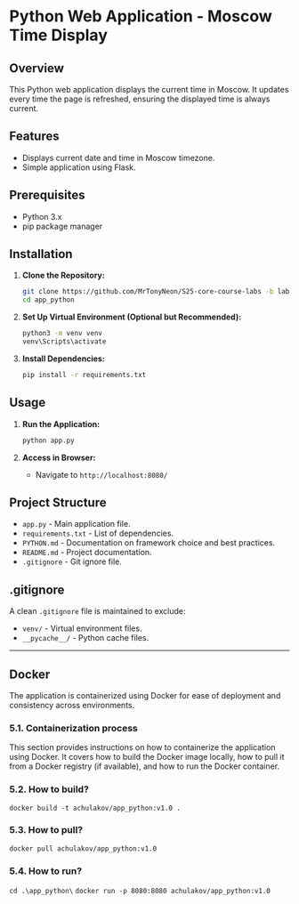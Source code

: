 # Python Web Application - Moscow Time Display

## Overview

This Python web application displays the current time in Moscow. It updates every time the page is refreshed, ensuring the displayed time is always current.

## Features

- Displays current date and time in Moscow timezone.
- Simple application using Flask.

## Prerequisites

- Python 3.x
- pip package manager

## Installation

1. **Clone the Repository:**

   ```bash
   git clone https://github.com/MrTonyNeon/S25-core-course-labs -b lab1
   cd app_python
   ```

2. **Set Up Virtual Environment (Optional but Recommended):**

   ```bash
   python3 -m venv venv
   venv\Scripts\activate
   ```

3. **Install Dependencies:**

   ```bash
   pip install -r requirements.txt
   ```

## Usage

1. **Run the Application:**

   ```bash
   python app.py
   ```

2. **Access in Browser:**

   - Navigate to `http://localhost:8080/`

## Project Structure

- `app.py` - Main application file.
- `requirements.txt` - List of dependencies.
- `PYTHON.md` - Documentation on framework choice and best practices.
- `README.md` - Project documentation.
- `.gitignore` - Git ignore file.

## .gitignore

A clean `.gitignore` file is maintained to exclude:

- `venv/` - Virtual environment files.
- `__pycache__/` - Python cache files.

---

## Docker

The application is containerized using Docker for ease of deployment and consistency across environments.

### 5.1. Containerization process

This section provides instructions on how to containerize the application using Docker. It covers how to build the Docker image locally, how to pull it from a Docker registry (if available), and how to run the Docker container.

### 5.2. How to build?

`docker build -t achulakov/app_python:v1.0 .`

### 5.3.  How to pull?

`docker pull achulakov/app_python:v1.0`

### 5.4. How to run?

`cd .\app_python\`
`docker run -p 8080:8080 achulakov/app_python:v1.0`
